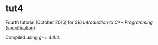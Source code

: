 # tut4

Fourth tutorial (October 2015) for _516 Introduction to C++ Programming_ ([specification](http://www.doc.ic.ac.uk/~wjk/C++Intro/RobMillerE4.html)).

Compiled using _g++ 4.8.4_.

